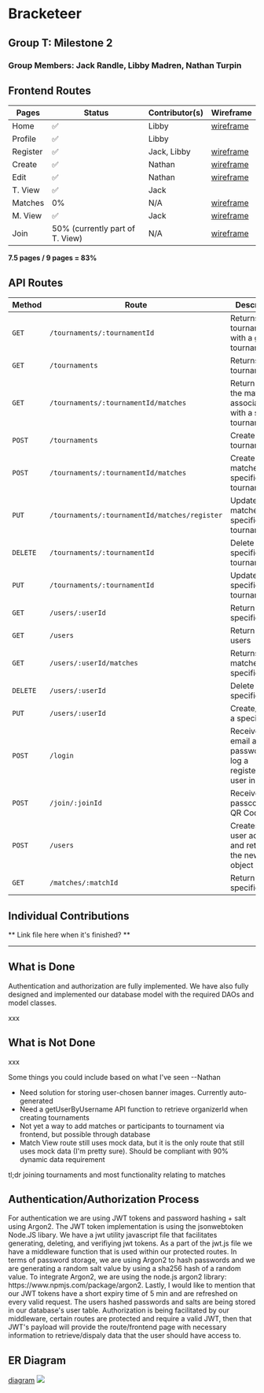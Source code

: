 # Bracketeer
## Group T: Milestone 2
### Group Members: Jack Randle, Libby Madren, Nathan Turpin

## Frontend Routes

Pages    | Status | Contributor(s) | Wireframe
-------- | ------ | -------------- | ---------
Home     | ✅     | Libby          | [wireframe](https://github.ncsu.edu/engr-csc342/csc342-2022Fall-groupT/blob/master/Proposal/Wireframes/csc342-groupT-Wireframe-Landing.png)
Profile  | ✅     | Libby          |
Register | ✅     | Jack, Libby    | [wireframe](https://github.ncsu.edu/engr-csc342/csc342-2022Fall-groupT/blob/master/Proposal/Wireframes/csc342%20-%20Wireframes-register.png)
Create   | ✅     | Nathan         | [wireframe](https://github.ncsu.edu/engr-csc342/csc342-2022Fall-groupT/blob/master/Proposal/Wireframes/csc342-Wireframe-createjoin.png)
Edit     | ✅     | Nathan         | [wireframe](https://github.ncsu.edu/engr-csc342/csc342-2022Fall-groupT/blob/master/Proposal/Wireframes/csc342-Wireframe-edittournament.png)
T. View  | ✅     | Jack           |
Matches  | 0%     | N/A            | [wireframe](https://github.ncsu.edu/engr-csc342/csc342-2022Fall-groupT/blob/master/Proposal/Wireframes/csc342-Wireframe-bracketviewedit.png)
M. View  | ✅     | Jack           | [wireframe](https://github.ncsu.edu/engr-csc342/csc342-2022Fall-groupT/blob/master/Proposal/Wireframes/csc342-Wireframe-bracketviewedit.png)
Join     | 50% (currently part of T. View) | N/A | [wireframe](https://github.ncsu.edu/engr-csc342/csc342-2022Fall-groupT/blob/master/Proposal/Wireframes/csc342-Wireframe-createjoin.png)

**7.5 pages / 9 pages = 83%**

## API Routes

Method   | Route                                         | Description                                                     | Contributor(s)
-------- | --------------------------------------------- | --------------------------------------------------------------- | --------------
`GET`    | `/tournaments/:tournamentId`                  | Returns a tournament with a given tournament ID                 | Jack
`GET`    | `/tournaments`                                | Returns all tournaments                                         | Libby
`GET`    | `/tournaments/:tournamentId/matches`          | Return all of the matches associated with a specific tournament | Jack
`POST`   | `/tournaments`                                | Create a tournament                                             | Nathan
`POST`   | `/tournaments/:tournamentId/matches`          | Create matches for a specific tournament                        | Jack
`PUT`    | `/tournaments/:tournamentId/matches/register` | Updates matches for a specific tournament                       | Jack
`DELETE` | `/tournaments/:tournamentId`                  | Delete a specific tournament                                    | Nathan
`PUT`    | `/tournaments/:tournamentId`                  | Update a specific tournament                                    | Nathan
`GET`    | `/users/:userId`                              | Return a specific user                                          | Nathan
`GET`    | `/users`                                      | Return all users                                                | Nathan
`GET`    | `/users/:userId/matches`                      | Returns all matches for a specific user                         | Libby
`DELETE` | `/users/:userId`                              | Delete a specific user                                          | Libby
`PUT`    | `/users/:userId`                              | Create/Update a specific user                                   | Libby
`POST`   | `/login`                                      | Receives an email and password to log a registered user in      | Libby
`POST`   | `/join/:joinId`                               | Receives passcode or QR Code                                    | Jack
`POST`   | `/users`                                      | Creates a new user account and returns the new user object      | Libby
`GET`    | `/matches/:matchId`                           | Return a specific match                                         | Jack




## Individual Contributions
** Link file here when it's finished? **
___

<h2> What is Done </h2>
<p>Authentication and authorization are fully implemented. We have also fully designed and implemented our database model with the required DAOs and model classes.</p>
<p>xxx</p>

<h2> What is Not Done </h2>
<p>xxx</p>

Some things you could include based on what I've seen --Nathan
* Need solution for storing user-chosen banner images. Currently auto-generated
* Need a getUserByUsername API function to retrieve organizerId when creating tournaments
* Not yet a way to add matches or participants to tournament via frontend, but possible through database
* Match View route still uses mock data, but it is the only route that still uses mock data (I'm pretty sure). Should be compliant with 90% dynamic data requirement

tl;dr joining tournaments and most functionality relating to matches

<h2> Authentication/Authorization Process </h2>
<p>For authentication we are using JWT tokens and password hashing + salt using Argon2. The JWT token implementation is using the jsonwebtoken Node.JS libary. We have a jwt utility javascript file that facilitates generating, deleting, and verifiying jwt tokens. As a part of the jwt.js file we have a middleware function that is used within our protected routes. In terms of password storage, we are using Argon2 to hash passwords and we are generating a random salt value by using a sha256 hash of a random value. To integrate Argon2, we are using the node.js argon2 library: https://www.npmjs.com/package/argon2. Lastly, I would like to mention that our JWT tokens have a short expiry time of 5 min and are refreshed on every valid request. The users hashed passwords and salts are being stored in our database's user table. Authorization is being facilitated by our middleware, certain routes are protected and require a valid JWT, then that JWT's payload will provide the route/frontend page with necessary information to retrieve/dispaly data that the user should have access to.</p>

## ER Diagram
[diagram](https://github.ncsu.edu/engr-csc342/csc342-2022Fall-groupT/blob/master/Milestone2/ER_Diagram.png)
<img src="https://github.ncsu.edu/engr-csc342/csc342-2022Fall-groupT/blob/master/Milestone2/ER_Diagram.png"/>
